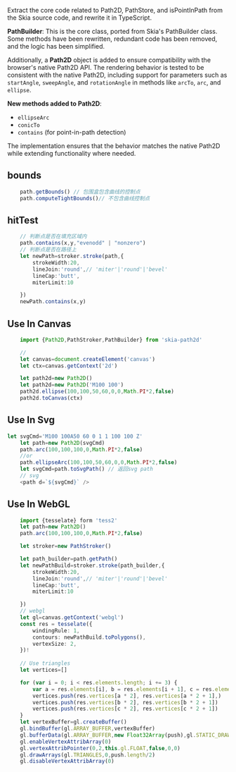 Extract the core code related to Path2D, PathStore, and isPointInPath from the Skia source code, and rewrite it in TypeScript.  

**PathBuilder**: This is the core class, ported from Skia's PathBuilder class. Some methods have been rewritten, redundant code has been removed, and the logic has been simplified.  

Additionally, a **Path2D** object is added to ensure compatibility with the browser's native Path2D API. The rendering behavior is tested to be consistent with the native Path2D, including support for parameters such as `startAngle`, `sweepAngle`, and `rotationAngle` in methods like `arcTo`, `arc`, and `ellipse`.  

**New methods added to Path2D**:  
- `ellipseArc`  
- `conicTo`  
- `contains` (for point-in-path detection)  

The implementation ensures that the behavior matches the native Path2D while extending functionality where needed.


## bounds
```typescript
    path.getBounds() // 包围盒包含曲线的控制点
    path.computeTightBounds()// 不包含曲线控制点
```
## hitTest
```typescript
    // 判断点是否在填充区域内
    path.contains(x,y,"evenodd" | "nonzero") 
    // 判断点是否在路径上
    let newPath=stroker.stroke(path,{
        strokeWidth:20,
        lineJoin:'round',// 'miter'|'round'|'bevel'
        lineCap:'butt',
        miterLimit:10

    })
    newPath.contains(x,y) 
```
## Use In Canvas
```typescript
    import {Path2D,PathStroker,PathBuilder} from 'skia-path2d'

    //
    let canvas=document.createElement('canvas')
    let ctx=canvas.getContext('2d')

    let path2d=new Path2D()
    let path2d=new Path2D('M100 100')
    path2d.ellipse(100,100,50,60,0,0,Math.PI*2,false)
    path2d.toCanvas(ctx)

```
## Use In Svg
```typescript
let svgCmd='M100 100A50 60 0 1 1 100 100 Z'
    let path=new Path2D(svgCmd)
    path.arc(100,100,100,0,Math.PI*2,false)
    //or
    path.ellipseArc(100,100,50,60,0,0,Math.PI*2,false)
    let svgCmd=path.toSvgPath() // 返回svg path
    // svg
    <path d=`${svgCmd}` />
```
## Use In WebGL
```typescript
    import {tesselate} form 'tess2'
    let path=new Path2D()
    path.arc(100,100,100,0,Math.PI*2,false)

    let stroker=new PathStroker()

    let path_builder=path.getPath()
    let newPathBuild=stroker.stroke(path_builder,{
        strokeWidth:20,
        lineJoin:'round',// 'miter'|'round'|'bevel'
        lineCap:'butt',
        miterLimit:10

    })
    // webgl
    let gl=canvas.getContext('webgl')
    const res = tesselate({
        windingRule: 1,
        contours: newPathBuild.toPolygons(),
        vertexSize: 2,
    })!
 
    // Use triangles
    let vertices=[]

    for (var i = 0; i < res.elements.length; i += 3) {
        var a = res.elements[i], b = res.elements[i + 1], c = res.elements[i + 2];
        vertices.push(res.vertices[a * 2], res.vertices[a * 2 + 1],)
        vertices.push(res.vertices[b * 2], res.vertices[b * 2 + 1])
        vertices.push(res.vertices[c * 2], res.vertices[c * 2 + 1])
    }
    let vertexBuffer=gl.createBuffer()
    gl.bindBuffer(gl.ARRAY_BUFFER,vertexBuffer)
    gl.bufferData(gl.ARRAY_BUFFER,new Float32Array(push),gl.STATIC_DRAW)
    gl.enableVertexAttribArray(0)
    gl.vertexAttribPointer(0,2,this.gl.FLOAT,false,0,0)
    gl.drawArrays(gl.TRIANGLES,0,push.length/2)
    gl.disableVertexAttribArray(0)
```